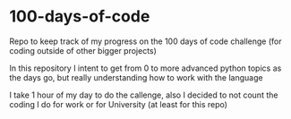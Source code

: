 # 100-days-of-code
Repo to keep track of my progress on the 100 days of code challenge (for coding outside of other bigger projects)

In this repository I intent to get from 0 to more advanced python topics as the days go, but really understanding how to work with the language

I take 1 hour of my day to do the callenge, also I decided to not count the coding I do for work or for University (at least for this repo)
